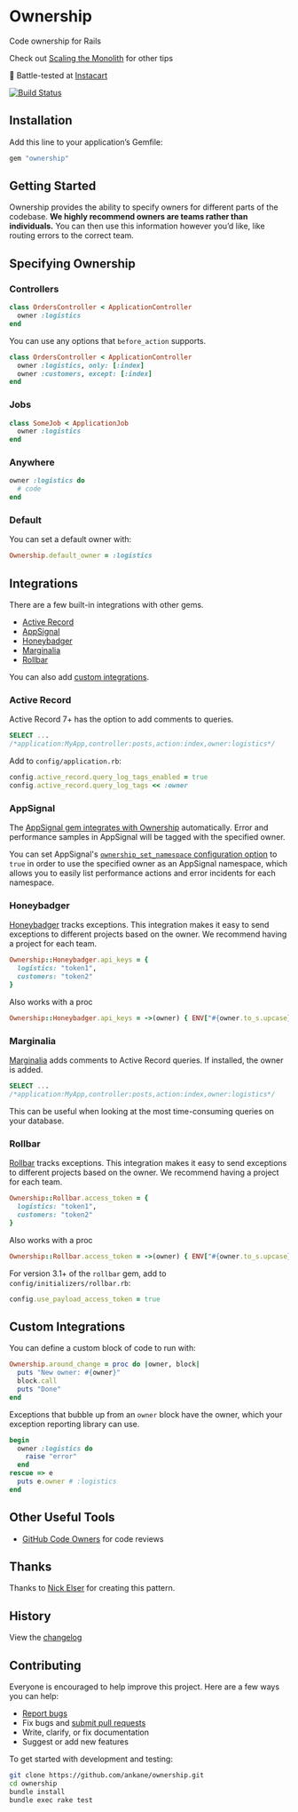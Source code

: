 # Ownership

Code ownership for Rails

Check out [Scaling the Monolith](https://ankane.org/scaling-the-monolith) for other tips

:tangerine: Battle-tested at [Instacart](https://www.instacart.com/opensource)

[![Build Status](https://github.com/ankane/ownership/actions/workflows/build.yml/badge.svg)](https://github.com/ankane/ownership/actions)

## Installation

Add this line to your application’s Gemfile:

```ruby
gem "ownership"
```

## Getting Started

Ownership provides the ability to specify owners for different parts of the codebase. **We highly recommend owners are teams rather than individuals.** You can then use this information however you’d like, like routing errors to the correct team.

## Specifying Ownership

### Controllers

```ruby
class OrdersController < ApplicationController
  owner :logistics
end
```

You can use any options that `before_action` supports.

```ruby
class OrdersController < ApplicationController
  owner :logistics, only: [:index]
  owner :customers, except: [:index]
end
```

### Jobs

```ruby
class SomeJob < ApplicationJob
  owner :logistics
end
```

### Anywhere

```ruby
owner :logistics do
  # code
end
```

### Default

You can set a default owner with:

```ruby
Ownership.default_owner = :logistics
```

## Integrations

There are a few built-in integrations with other gems.

- [Active Record](#active-record)
- [AppSignal](#appsignal)
- [Honeybadger](#honeybadger)
- [Marginalia](#marginalia)
- [Rollbar](#rollbar)

You can also add [custom integrations](#custom-integrations).

### Active Record

Active Record 7+ has the option to add comments to queries.

```sql
SELECT ...
/*application:MyApp,controller:posts,action:index,owner:logistics*/
```

Add to `config/application.rb`:

```ruby
config.active_record.query_log_tags_enabled = true
config.active_record.query_log_tags << :owner
```

### AppSignal

The [AppSignal gem integrates with Ownership](https://docs.appsignal.com/ruby/integrations/ownership.html) automatically. Error and performance samples in AppSignal will be tagged with the specified owner.

You can set AppSignal's [`ownership_set_namespace` configuration option](https://docs.appsignal.com/ruby/configuration/options.html#option-ownership_set_namespace) to `true` in order to use the specified owner as an AppSignal namespace, which allows you to easily list performance actions and error incidents for each namespace.

### Honeybadger

[Honeybadger](https://github.com/honeybadger-io/honeybadger-ruby) tracks exceptions. This integration makes it easy to send exceptions to different projects based on the owner. We recommend having a project for each team.

```ruby
Ownership::Honeybadger.api_keys = {
  logistics: "token1",
  customers: "token2"
}
```

Also works with a proc

```ruby
Ownership::Honeybadger.api_keys = ->(owner) { ENV["#{owner.to_s.upcase}_HONEYBADGER_API_KEY"] }
```

### Marginalia

[Marginalia](https://github.com/basecamp/marginalia) adds comments to Active Record queries. If installed, the owner is added.

```sql
SELECT ...
/*application:MyApp,controller:posts,action:index,owner:logistics*/
```

This can be useful when looking at the most time-consuming queries on your database.

### Rollbar

[Rollbar](https://github.com/rollbar/rollbar-gem) tracks exceptions. This integration makes it easy to send exceptions to different projects based on the owner. We recommend having a project for each team.

```ruby
Ownership::Rollbar.access_token = {
  logistics: "token1",
  customers: "token2"
}
```

Also works with a proc

```ruby
Ownership::Rollbar.access_token = ->(owner) { ENV["#{owner.to_s.upcase}_ROLLBAR_ACCESS_TOKEN"] }
```

For version 3.1+ of the `rollbar` gem, add to `config/initializers/rollbar.rb`:

```ruby
config.use_payload_access_token = true
```

## Custom Integrations

You can define a custom block of code to run with:

```ruby
Ownership.around_change = proc do |owner, block|
  puts "New owner: #{owner}"
  block.call
  puts "Done"
end
```

Exceptions that bubble up from an `owner` block have the owner, which your exception reporting library can use.

```ruby
begin
  owner :logistics do
    raise "error"
  end
rescue => e
  puts e.owner # :logistics
end
```

## Other Useful Tools

- [GitHub Code Owners](https://github.com/blog/2392-introducing-code-owners) for code reviews

## Thanks

Thanks to [Nick Elser](https://github.com/nickelser) for creating this pattern.

## History

View the [changelog](https://github.com/ankane/ownership/blob/master/CHANGELOG.md)

## Contributing

Everyone is encouraged to help improve this project. Here are a few ways you can help:

- [Report bugs](https://github.com/ankane/ownership/issues)
- Fix bugs and [submit pull requests](https://github.com/ankane/ownership/pulls)
- Write, clarify, or fix documentation
- Suggest or add new features

To get started with development and testing:

```sh
git clone https://github.com/ankane/ownership.git
cd ownership
bundle install
bundle exec rake test
```
